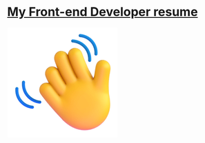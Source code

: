 # [My Front-end Developer resume](https://resume-ia9n.vercel.app/) 

![alt hello](./img/handAnimate.png)